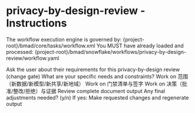 # privacy-by-design-review - Instructions

<critical>The workflow execution engine is governed by: {project-root}/bmad/core/tasks/workflow.xml</critical>
<critical>You MUST have already loaded and processed: {project-root}/bmad/snowflake/workflows/privacy-by-design-review/workflow.yaml</critical>

<workflow>

<step n="1" goal="Understand Requirements">
<action>Ask the user about their requirements for this privacy-by-design review (change gate)</action>
<ask>What are your specific needs and constraints?</ask>
</step>

<step n="2" goal="范围（新数据/新模型/新共享/新地域）">
<action>Work on 范围（新数据/新模型/新共享/新地域）</action>
<template-output section="scope"/>
</step>

<step n="3" goal="门禁清单与签字">
<action>Work on 门禁清单与签字</action>
<template-output section="checklist"/>
</step>

<step n="4" goal="决策（批准/整改/拒绝）与证据">
<action>Work on 决策（批准/整改/拒绝）与证据</action>
<template-output section="outcomes"/>
</step>

<step n="5" goal="Review and Finalize">
<action>Review complete document output</action>
<ask>Any final adjustments needed? (y/n)</ask>
<check>If yes:</check>
  <action>Make requested changes and regenerate output</action>
</step>

</workflow>
